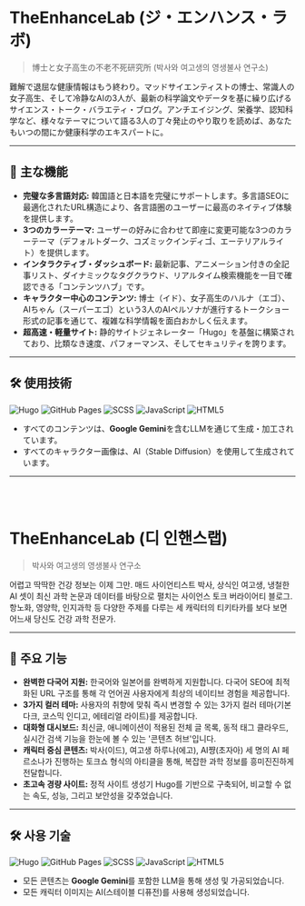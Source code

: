 # TheEnhanceLab (ジ・エンハンス・ラボ)

> 博士と女子高生の不老不死研究所
> (박사와 여고생의 영생불사 연구소)

難解で退屈な健康情報はもう終わり。マッドサイエンティストの博士、常識人の女子高生、そして冷静なAIの3人が、最新の科学論文やデータを基に繰り広げるサイエンス・トーク・バラエティ・ブログ。アンチエイジング、栄養学、認知科学など、様々なテーマについて語る3人の丁々発止のやり取りを読めば、あなたもいつの間にか健康科学のエキスパートに。

---

## 🚀 主な機能

-   **完璧な多言語対応:** 韓国語と日本語を完璧にサポートします。多言語SEOに最適化されたURL構造により、各言語圏のユーザーに最高のネイティブ体験を提供します。
-   **3つのカラーテーマ:** ユーザーの好みに合わせて即座に変更可能な3つのカラーテーマ（デフォルトダーク、コズミックインディゴ、エーテリアルライト）を提供します。
-   **インタラクティブ・ダッシュボード:** 最新記事、アニメーション付きの全記事リスト、ダイナミックなタグクラウド、リアルタイム検索機能を一目で確認できる「コンテンツハブ」です。
-   **キャラクター中心のコンテンツ:** 博士（イド）、女子高生のハルナ（エゴ）、AIちゃん（スーパーエゴ）という3人のAIペルソナが進行するトークショー形式の記事を通じて、複雑な科学情報を面白おかしく伝えます。
-   **超高速・軽量サイト:** 静的サイトジェネレーター「Hugo」を基盤に構築されており、比類なき速度、パフォーマンス、そしてセキュリティを誇ります。

---

## 🛠️ 使用技術

![Hugo](https://img.shields.io/badge/Hugo-FF4088?style=for-the-badge&logo=hugo)
![GitHub Pages](https://img.shields.io/badge/GitHub%20Pages-222222?style=for-the-badge&logo=github)
![SCSS](https://img.shields.io/badge/SCSS-CC6699?style=for-the-badge&logo=sass)
![JavaScript](https://img.shields.io/badge/JavaScript-F7DF1E?style=for-the-badge&logo=javascript&logoColor=black)
![HTML5](https://img.shields.io/badge/HTML5-E34F26?style=for-the-badge&logo=html5&logoColor=white)

-   すべてのコンテンツは、**Google Gemini**を含むLLMを通じて生成・加工されています。
-   すべてのキャラクター画像は、AI（Stable Diffusion）を使用して生成されています。

---
<br>
<br>

# TheEnhanceLab (디 인핸스랩)

> 박사와 여고생의 영생불사 연구소

어렵고 딱딱한 건강 정보는 이제 그만. 매드 사이언티스트 박사, 상식인 여고생, 냉철한 AI 셋이 최신 과학 논문과 데이터를 바탕으로 펼치는 사이언스 토크 버라이어티 블로그. 항노화, 영양학, 인지과학 등 다양한 주제를 다루는 세 캐릭터의 티키타카를 보다 보면 어느새 당신도 건강 과학 전문가.

---

## 🚀 주요 기능

-   **완벽한 다국어 지원:** 한국어와 일본어를 완벽하게 지원합니다. 다국어 SEO에 최적화된 URL 구조를 통해 각 언어권 사용자에게 최상의 네이티브 경험을 제공합니다.
-   **3가지 컬러 테마:** 사용자의 취향에 맞춰 즉시 변경할 수 있는 3가지 컬러 테마(기본 다크, 코스믹 인디고, 에테리얼 라이트)를 제공합니다.
-   **대화형 대시보드:** 최신글, 애니메이션이 적용된 전체 글 목록, 동적 태그 클라우드, 실시간 검색 기능을 한눈에 볼 수 있는 '콘텐츠 허브'입니다.
-   **캐릭터 중심 콘텐츠:** 박사(이드), 여고생 하루나(에고), AI쨩(초자아) 세 명의 AI 페르소나가 진행하는 토크쇼 형식의 아티클을 통해, 복잡한 과학 정보를 흥미진진하게 전달합니다.
-   **초고속 경량 사이트:** 정적 사이트 생성기 Hugo를 기반으로 구축되어, 비교할 수 없는 속도, 성능, 그리고 보안성을 갖추었습니다.

---

## 🛠️ 사용 기술

![Hugo](https://img.shields.io/badge/Hugo-FF4088?style=for-the-badge&logo=hugo)
![GitHub Pages](https://img.shields.io/badge/GitHub%20Pages-222222?style=for-the-badge&logo=github)
![SCSS](https://img.shields.io/badge/SCSS-CC6699?style=for-the-badge&logo=sass)
![JavaScript](https://img.shields.io/badge/JavaScript-F7DF1E?style=for-the-badge&logo=javascript&logoColor=black)
![HTML5](https://img.shields.io/badge/HTML5-E34F26?style=for-the-badge&logo=html5&logoColor=white)

-   모든 콘텐츠는 **Google Gemini**를 포함한 LLM을 통해 생성 및 가공되었습니다.
-   모든 캐릭터 이미지는 AI(스테이블 디퓨전)를 사용해 생성되었습니다.
